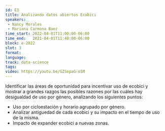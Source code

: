 ```yaml
---
id: E3
title: Analizando datos abiertos Ecobici
speakers:
 - Nancy Morales
 - Mariana Carmona Baez
time_start: 2022-04-01T11:00:00-06:00
time_end:   2021-04-01T11:40:00-06:00
block: e-2022
slot: 3
format: 
language: 
track: data-science
tags:
video: https://youtu.be/GZSopaG-o5M
---
```


Identificar las áreas de oportunidad para incentivar uso de ecobici y mostrar a grandes razgos las posibles razones por las cuáles hay desigualdad de uso por género, analizando los siguientes puntos:

 * Uso por cicloestación y horario agrupado por género.
 * Analizar antiguedad de cada ecobici y su impacto en el tiempo de uso de la misma.
 * Impacto de expander ecobici a nuevas zonas.

